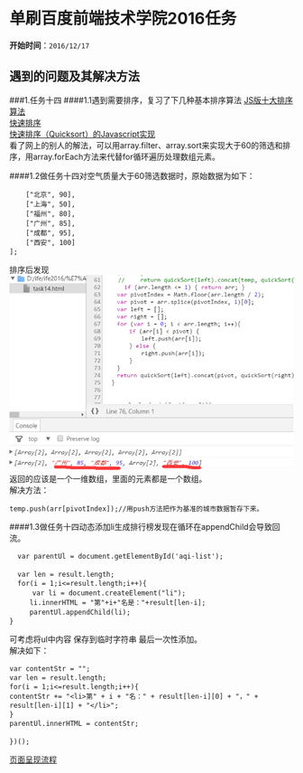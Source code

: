 # 单刷百度前端技术学院2016任务

**开始时间**：`2016/12/17`

## 遇到的问题及其解决方法
###1.任务十四
####1.1遇到需要排序，复习了下几种基本排序算法
[JS版十大排序算法](http://blog.csdn.net/fengyinchao/article/details/52667625)<br>
[快速排序](http://www.ruanyifeng.com/blog/2011/04/quicksort_in_javascript.html)<br>
[快速排序（Quicksort）的Javascript实现](http://www.ruanyifeng.com/blog/2011/04/quicksort_in_javascript.html)<br>
看了网上的别人的解法，可以用array.filter、array.sort来实现大于60的筛选和排序，用array.forEach方法来代替for循环遍历处理数组元素。<br>

####1.2做任务十四对空气质量大于60筛选数据时，原始数据为如下：<br>
```var aqiData = [
    ["北京", 90],
    ["上海", 50],
    ["福州", 80],
    ["广州", 85],
    ["成都", 95],
    ["西安", 100]
];
``` 
排序后发现![14-1](problemsPic/14-1.png)<br>
返回的应该是一个一维数组，里面的元素都是一个数组。<br>
解决方法：
```var temp=[];//声明一个临时数组
temp.push(arr[pivotIndex]);//用push方法把作为基准的城市数据暂存下来。
```
####1.3做任务十四动态添加li生成排行榜发现在循环在appendChild会导致回流。
```//动态生成li，将数据放入li中
  var parentUl = document.getElementById('aqi-list');

  var len = result.length;
  for(i = 1;i<=result.length;i++){
    　var li = document.createElement("li");
　　　li.innerHTML = "第"+i+"名是："+result[len-i];
　　　parentUl.appendChild(li);
}
```
可考虑将ul中内容 保存到临时字符串 最后一次性添加。<br>
解决如下： 
```var parentUl = document.getElementById('aqi-list');
var contentStr = "";
var len = result.length;
for(i = 1;i<=result.length;i++){
contentStr += "<li>第" + i + "名：" + result[len-i][0] + "，" + result[len-i][1] + "</li>";
}
parentUl.innerHTML = contentStr;

})();
```

[页面呈现流程 ](http://www.blogjava.net/BearRui/archive/2010/05/10/320502.html)

